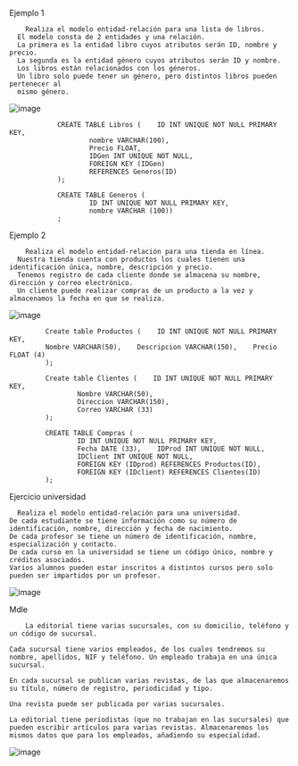 Ejemplo 1

        Realiza el modelo entidad-relación para una lista de libros.
      El modelo consta de 2 entidades y una relación.
      La primera es la entidad libro cuyos atributos serán ID, nombre y precio.
      La segunda es la entidad género cuyos atributos serán ID y nombre. 
      Los libros están relacionados con los géneros.
      Un libro solo puede tener un género, pero distintos libros pueden pertenecer al     
      mismo género. 

      
![image](https://github.com/leoandyaz/data-base/assets/133395965/8622882f-37c2-47c1-ab45-a6a219868990)

                CREATE TABLE Libros (    ID INT UNIQUE NOT NULL PRIMARY KEY,    
                        nombre VARCHAR(100),    
                        Precio FLOAT,    
                        IDGen INT UNIQUE NOT NULL,    
                        FOREIGN KEY (IDGen)                         
                        REFERENCES Generos(ID)
                );
                
                CREATE TABLE Generos (
                        ID INT UNIQUE NOT NULL PRIMARY KEY,
                        nombre VARCHAR (100))
                ;

Ejemplo 2 

        Realiza el modelo entidad-relación para una tienda en línea.
      Nuestra tienda cuenta con productos los cuales tienen una identificación única, nombre, descripción y precio.
      Tenemos registro de cada cliente donde se almacena su nombre, dirección y correo electrónico.
      Un cliente puede realizar compras de un producto a la vez y almacenamos la fecha en que se realiza.


![image](https://github.com/leoandyaz/data-base/assets/133395965/7cdd4eb6-6c97-4b8e-beaf-645363736eeb)

             Create table Productos (    ID INT UNIQUE NOT NULL PRIMARY KEY,    
             Nombre VARCHAR(50),    Descripcion VARCHAR(150),    Precio FLOAT (4)  
             ); 
             
             Create table Clientes (    ID INT UNIQUE NOT NULL PRIMARY KEY,   
                     Nombre VARCHAR(50),    
                     Direccion VARCHAR(150),    
                     Correo VARCHAR (33)  
             );  
             
             CREATE TABLE Compras (	
                     ID INT UNIQUE NOT NULL PRIMARY KEY,       
                     Fecha DATE (33),    IDProd INT UNIQUE NOT NULL,        
                     IDClient INT UNIQUE NOT NULL,    
                     FOREIGN KEY (IDprod) REFERENCES Productos(ID),    
                     FOREIGN KEY (IDclient) REFERENCES Clientes(ID)
             ); 

Ejercicio universidad

      Realiza el modelo entidad-relación para una universidad. 
    De cada estudiante se tiene información como su número de identificación, nombre, dirección y fecha de nacimiento.
    De cada profesor se tiene un número de identificación, nombre, especialización y contacto.
    De cada curso en la universidad se tiene un código único, nombre y créditos asociados.
    Varios alumnos pueden estar inscritos a distintos cursos pero solo pueden ser impartidos por un profesor.


![image](https://github.com/leoandyaz/data-base/assets/133395965/35723226-3c65-4a41-beb5-9ad482e185b2)

Mdle

        La editorial tiene varias sucursales, con su domicilio, teléfono y un código de sucursal.

    Cada sucursal tiene varios empleados, de los cuales tendremos su nombre, apellidos, NIF y teléfono. Un empleado trabaja en una única sucursal.
    
    En cada sucursal se publican varias revistas, de las que almacenaremos su título, número de registro, periodicidad y tipo.
    
    Una revista puede ser publicada por varias sucursales.
    
    La editorial tiene periodistas (que no trabajan en las sucursales) que pueden escribir artículos para varias revistas. Almacenaremos los mismos datos que para los empleados, añadiendo su especialidad.




![image](https://github.com/leoandyaz/data-base/assets/133395965/f73992c0-1139-4abe-b893-ff5136e80ae4)

